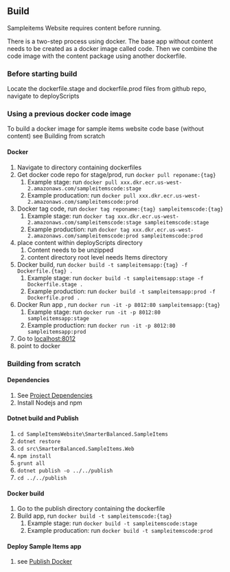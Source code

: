 
## Build
Sampleitems Website requires content before running. 

There is a two-step process using docker. The base app without content needs 
to be created as a docker image called code. Then we combine the code image 
with the content package using another dockerfile. 

### Before starting build
Locate the dockerfile.stage and dockerfile.prod files
from github repo, navigate to deployScripts

### Using a previous docker code image
To build a docker image for sample items website code base (without content) see Building from scratch

#### Docker
1. Navigate to directory containing dockerfiles
2. Get docker code repo for stage/prod, run `docker pull reponame:{tag}`
    1. Example stage: run `docker pull xxx.dkr.ecr.us-west-2.amazonaws.com/sampleitemscode:stage`
    2. Example producation: run `docker pull xxx.dkr.ecr.us-west-2.amazonaws.com/sampleitemscode:prod`
3. Docker tag code, run `docker tag reponame:{tag} sampleitemscode:{tag}`
    1. Example stage: run `docker tag xxx.dkr.ecr.us-west-2.amazonaws.com/sampleitemscode:stage sampleitemscode:stage`
    2. Example production: run `docker tag xxx.dkr.ecr.us-west-2.amazonaws.com/sampleitemscode:prod sampleitemscode:prod`
4. place content within deployScripts directory
    1. Content needs to be unzipped
    2. content directory root level needs Items directory
5. Docker build, run `docker build -t sampleitemsapp:{tag} -f Dockerfile.{tag} .`
    1. Example stage: run `docker build -t sampleitemsapp:stage -f Dockerfile.stage .`
    2. Example production: run `docker build -t sampleitemsapp:prod -f Dockerfile.prod .`
6. Docker Run app , run `docker run -it -p 8012:80 sampleitemsapp:{tag}`
    1. Example stage: run `docker run -it -p 8012:80 sampleitemsapp:stage`
    2. Example production: run `docker run -it -p 8012:80 sampleitemsapp:prod`
7. Go to [localhost:8012](http://localhost:8012)
8. point to docker

### Building from scratch
#### Dependencies
1. See [Project Dependencies](#internal-dependencies)
2. Install Nodejs and npm

#### Dotnet build and Publish
1. `cd SampleItemsWebsite\SmarterBalanced.SampleItems`
2. `dotnet restore`
3. `cd src\SmarterBalanced.SampleItems.Web`
4. `npm install`
5. `grunt all`
6. `dotnet publish -o ../../publish`
7. `cd ../../publish`

#### Docker build
1. Go to the publish directory containing the dockerfile
2. Build app, run `docker build -t sampleitemscode:{tag}`
    1. Example stage: run `docker build -t sampleitemscode:stage`
    2. Example producation: run `docker build -t sampleitemscode:prod`

#### Deploy Sample Items app
1. see [Publish Docker](#publish-docker-to-aws)